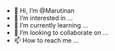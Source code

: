 - 👋 Hi, I’m @Marutinan
- 👀 I’m interested in ...
- 🌱 I’m currently learning ...
- 💞️ I’m looking to collaborate on ...
- 📫 How to reach me ...

<!---
Marutinan/Marutinan is a ✨ special ✨ repository because its `README.md` (this file) appears on your GitHub profile.
You can click the Preview link to take a look at your changes.
--->

